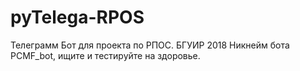 # pyTelega-RPOS
Телеграмм Бот для проекта по РПОС. БГУИР 2018
Никнейм бота PCMF_bot, ищите и тестируйте на здоровье.
